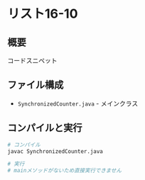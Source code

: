 # リスト16-10

## 概要
コードスニペット

## ファイル構成
- `SynchronizedCounter.java` - メインクラス

## コンパイルと実行
```bash
# コンパイル
javac SynchronizedCounter.java

# 実行
# mainメソッドがないため直接実行できません
```
